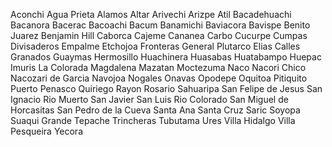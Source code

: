 Aconchi
Agua Prieta
Alamos
Altar
Arivechi
Arizpe
Atil
Bacadehuachi
Bacanora
Bacerac
Bacoachi
Bacum
Banamichi
Baviacora
Bavispe
Benito Juarez
Benjamin Hill
Caborca
Cajeme
Cananea
Carbo
Cucurpe
Cumpas
Divisaderos
Empalme
Etchojoa
Fronteras
General Plutarco Elias Calles
Granados
Guaymas
Hermosillo
Huachinera
Huasabas
Huatabampo
Huepac
Imuris
La Colorada
Magdalena
Mazatan
Moctezuma
Naco
Nacori Chico
Nacozari de Garcia
Navojoa
Nogales
Onavas
Opodepe
Oquitoa
Pitiquito
Puerto Penasco
Quiriego
Rayon
Rosario
Sahuaripa
San Felipe de Jesus
San Ignacio Rio Muerto
San Javier
San Luis Rio Colorado
San Miguel de Horcasitas
San Pedro de la Cueva
Santa Ana
Santa Cruz
Saric
Soyopa
Suaqui Grande
Tepache
Trincheras
Tubutama
Ures
Villa Hidalgo
Villa Pesqueira
Yecora
